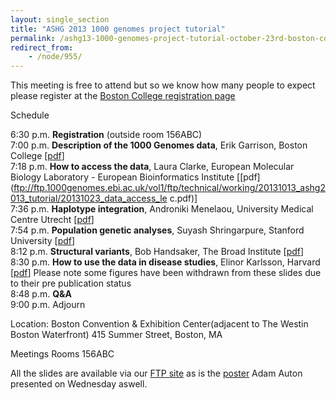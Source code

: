 ```yaml
---
layout: single_section
title: "ASHG 2013 1000 genomes project tutorial"
permalink: /ashg13-1000-genomes-project-tutorial-october-23rd-boston-convention-exhibition-center-meetings-rooms/
redirect_from:
    - /node/955/
---
```

    
This meeting is free to attend but so we know how many people to expect please register at the [Boston College registration page](http://www.bc.edu/content/bc/schools/cas/biology/Genomicsregistrationform.html)

Schedule

6:30 p.m. **Registration** (outside room 156ABC)  
7:00 p.m. **Description of the 1000 Genomes data**, Erik Garrison, Boston College [[pdf](ftp://ftp.1000genomes.ebi.ac.uk/vol1/ftp/technical/working/20131013_ashg2013_tutorial/20131023_the_1000genomes_project_erik.pdf)]  
7:18 p.m. **How to access the data**, Laura Clarke, European Molecular Biology Laboratory - European Bioinformatics Institute [[pdf](ftp://ftp.1000genomes.ebi.ac.uk/vol1/ftp/technical/working/20131013_ashg2013_tutorial/20131023_data_access_le
c.pdf)]  
7:36 p.m. **Haplotype integration**, Androniki Menelaou, University Medical Centre Utrecht [[pdf](ftp://ftp.1000genomes.ebi.ac.uk/vol1/ftp/technical/working/20131013_ashg2013_tutorial/20131023_phasing_and_imputation_menelaou.pdf)]  
7:54 p.m. **Population genetic analyses**, Suyash Shringarpure, Stanford University [[pdf](ftp://ftp.1000genomes.ebi.ac.uk/vol1/ftp/technical/working/20131013_ashg2013_tutorial/201213023_popgen_shringarpure.pdf)]  
8:12 p.m. **Structural variants**, Bob Handsaker, The Broad Institute [[pdf](ftp://ftp.1000genomes.ebi.ac.uk/vol1/ftp/technical/working/20131013_ashg2013_tutorial/20131023_structuralvariants_bobh.pdf)]  
8:30 p.m. **How to use the data in disease studies**, Elinor Karlsson, Harvard [[pdf](ftp://ftp.1000genomes.ebi.ac.uk/vol1/ftp/technical/working/20131013_ashg2013_tutorial/20131023_karlsson_natural_selection_and_disease.pdf)] Please note some figures have been withdrawn from these slides due to their pre publication status  
8:48 p.m. **Q&A**  
9:00 p.m. Adjourn

Location: Boston Convention & Exhibition Center(adjacent to The Westin Boston Waterfront) 415 Summer Street, Boston, MA

Meetings Rooms 156ABC

All the slides are available via our [FTP site](ftp://ftp.1000genomes.ebi.ac.uk/vol1/ftp/technical/working/20131013_ashg2013_tutorial/) as is the [poster](ftp://ftp.1000genomes.ebi.ac.uk/vol1/ftp/technical/working/20131013_ashg2013_tutorial/20131023_auton_1000genomes_poster.pdf) Adam Auton presented on Wednesday aswell.

